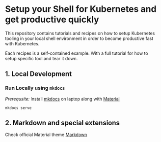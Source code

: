 # Setup your Shell for Kubernetes and get productive quickly

This repository contains tutorials and recipes on how to setup Kubernetes tooling in your local shell environment in order to become productive fast with Kubernetes.

Each recipes is a self-contained example. With a full tutorial for how to setup specific tool and tear it down.

## 1. Local Development

### Run Locally using `mkdocs`

*Prerequsite:* Install [mkdocs](https://www.mkdocs.org/user-guide/installation/#installing-mkdocs) on laptop along with [Material](https://squidfunk.github.io/mkdocs-material/getting-started/) 

```
mkdocs serve
```

## 2. Markdown and special extensions

Check official Material theme [Markdown](https://squidfunk.github.io/mkdocs-material/reference/)